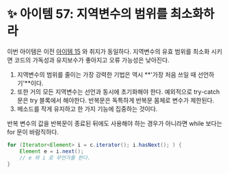 # ✨ 아이템 57: 지역변수의 범위를 최소화하라

이번 아이템은 이전 [아이템 15](../../chapter04%20클래스와%20인터페이스/item15%20클래스와%20멤버의%20접근%20권한을%20최소화하라/README.md) 와 취지가 동일하다. 지역변수의 유효 범위를 최소화 시키면 코드의 가독성과 유지보수가 좋아지고 오류 가능성은 낮아진다.

1. 지역변수의 범위를 줄이는 가장 강력한 기법은 역시 **'가장 처음 쓰일 때 선언하기'**이다.
2. 또한 거의 모든 지역변수는 선언과 동시에 초기화해야 한다. 예외적으로 try-catch 문은 try 블록에서 해야한다. 반복문은 독특하게 반복문 몸체로 변수가 제한된다.
3. 메소드를 작게 유지하고 한 가지 기능에 집중하는 것이다.

반복 변수의 값을 반복문이 종료된 뒤에도 사용해야 하는 경우가 아니라면 while 보다는 for 문이 바람직하다.

```java
for (Iterator<Element> i = c.iterator(); i.hasNext(); ) {
    Element e = i.next();
    // e 와 i 로 무언가를 한다.
}
```
